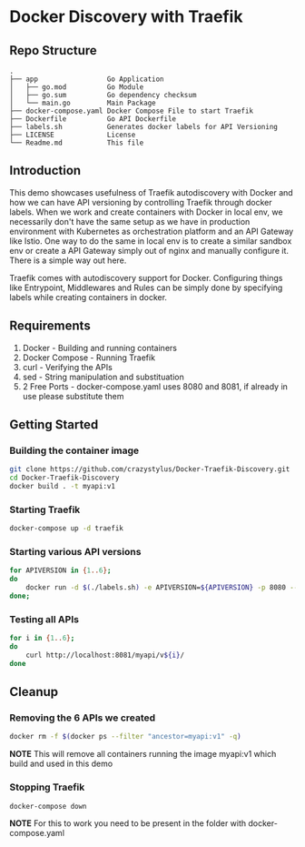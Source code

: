 # Docker Discovery with Traefik
## Repo Structure
```
.
├── app                 Go Application
│   ├── go.mod          Go Module
│   ├── go.sum          Go dependency checksum
│   └── main.go         Main Package
├── docker-compose.yaml Docker Compose File to start Traefik
├── Dockerfile          Go API Dockerfile
├── labels.sh           Generates docker labels for API Versioning
├── LICENSE             License
└── Readme.md           This file
```

## Introduction
This demo showcases usefulness of Traefik autodiscovery with Docker and how we can have API versioning by controlling Traefik through docker labels. When we work and create containers with Docker in local env, we necessarily don't have the same setup as we have in production environment with Kubernetes as orchestration platform and an API Gateway like Istio. One way to do the same in local env is to create a similar sandbox env or create a API Gateway simply out of nginx and manually configure it. There is a simple way out here.

Traefik comes with autodiscovery support for Docker. Configuring things like Entrypoint, Middlewares and Rules can be simply done by specifying labels while creating containers in docker.

## Requirements
1. Docker - Building and running containers
2. Docker Compose - Running Traefik
3. curl - Verifying the APIs
4. sed - String manipulation and substituation
5. 2 Free Ports - docker-compose.yaml uses 8080 and 8081, if already in use please substitute them

## Getting Started
### Building the container image
```bash
git clone https://github.com/crazystylus/Docker-Traefik-Discovery.git
cd Docker-Traefik-Discovery
docker build . -t myapi:v1
```

### Starting Traefik
```bash
docker-compose up -d traefik
```

### Starting various API versions
```bash
for APIVERSION in {1..6};
do
    docker run -d $(./labels.sh) -e APIVERSION=${APIVERSION} -p 8080 --rm myapi:v1;
done;
```

### Testing all APIs
```bash
for i in {1..6};
do
    curl http://localhost:8081/myapi/v${i}/
done
```
## Cleanup
### Removing the 6 APIs we created
```bash
docker rm -f $(docker ps --filter "ancestor=myapi:v1" -q)
```
**NOTE** This will remove all containers running the image myapi:v1 which build and used in this demo

### Stopping Traefik
```bash
docker-compose down
```
**NOTE** For this to work you need to be present in the folder with docker-compose.yaml